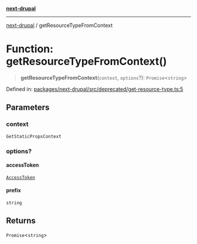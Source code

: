 [**next-drupal**](../README.md)

---

[next-drupal](../globals.md) / getResourceTypeFromContext

# Function: getResourceTypeFromContext()

> **getResourceTypeFromContext**(`context`, `options`?): `Promise`\<`string`\>

Defined in: [packages/next-drupal/src/deprecated/get-resource-type.ts:5](https://github.com/chapter-three/next-drupal/blob/e9ce3be1c38aebdcd2cc8c7ae8d8fa2dab7f46bf/packages/next-drupal/src/deprecated/get-resource-type.ts#L5)

## Parameters

### context

`GetStaticPropsContext`

### options?

#### accessToken

[`AccessToken`](../interfaces/AccessToken.md)

#### prefix

`string`

## Returns

`Promise`\<`string`\>
